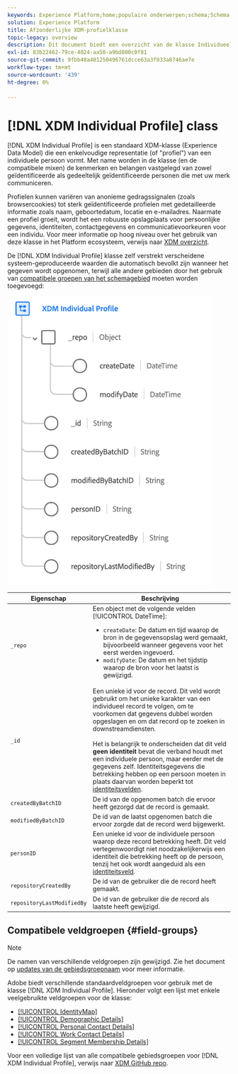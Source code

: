 ```yaml
---
keywords: Experience Platform;home;populaire onderwerpen;schema;Schema;XDM;individueel profiel;gebieden;schema's;Schema's;Identiteitskaart;Identiteitskaart;Het ontwerp van het schema;Kaart;Verenigingsschema;Vereniging
solution: Experience Platform
title: Afzonderlijke XDM-profielklasse
topic-legacy: overview
description: Dit document biedt een overzicht van de klasse Individueel profiel XDM.
exl-id: 83b22462-79ce-4024-aa50-a9bd800c0f81
source-git-commit: 9fbb40a401250496761dcce63a3f033a8746ae7e
workflow-type: tm+mt
source-wordcount: '439'
ht-degree: 0%

---
```


# [!DNL XDM Individual Profile] class

[!DNL XDM Individual Profile] is een standaard XDM-klasse (Experience Data Model) die een enkelvoudige representatie (of &quot;profiel&quot;) van een individuele persoon vormt. Met name worden in de klasse (en de compatibele mixen) de kenmerken en belangen vastgelegd van zowel geïdentificeerde als gedeeltelijk geïdentificeerde personen die met uw merk communiceren.

Profielen kunnen variëren van anonieme gedragssignalen (zoals browsercookies) tot sterk geïdentificeerde profielen met gedetailleerde informatie zoals naam, geboortedatum, locatie en e-mailadres. Naarmate een profiel groeit, wordt het een robuuste opslagplaats voor persoonlijke gegevens, identiteiten, contactgegevens en communicatievoorkeuren voor een individu. Voor meer informatie op hoog niveau over het gebruik van deze klasse in het Platform ecosysteem, verwijs naar [XDM overzicht](../home.md#data-behaviors).

De [!DNL XDM Individual Profile] klasse zelf verstrekt verscheidene systeem-geproduceerde waarden die automatisch bevolkt zijn wanneer het gegeven wordt opgenomen, terwijl alle andere gebieden door het gebruik van [compatibele groepen van het schemagebied](#field-groups) moeten worden toegevoegd:

![](../images/classes/individual-profile.png)

| Eigenschap | Beschrijving |
| --- | --- |
| `_repo` | Een object met de volgende velden [!UICONTROL DateTime]: <ul><li>`createDate`: De datum en tijd waarop de bron in de gegevensopslag werd gemaakt, bijvoorbeeld wanneer gegevens voor het eerst werden ingevoerd.</li><li>`modifyDate`: De datum en het tijdstip waarop de bron voor het laatst is gewijzigd.</li></ul> |
| `_id` | Een unieke id voor de record. Dit veld wordt gebruikt om het unieke karakter van een individueel record te volgen, om te voorkomen dat gegevens dubbel worden opgeslagen en om dat record op te zoeken in downstreamdiensten.<br><br>Het is belangrijk te onderscheiden dat dit veld  **geen identiteit** bevat die verband houdt met een individuele persoon, maar eerder met de gegevens zelf. Identiteitsgegevens die betrekking hebben op een persoon moeten in plaats daarvan worden beperkt tot [identiteitsvelden](../schema/composition.md#identity). |
| `createdByBatchID` | De id van de opgenomen batch die ervoor heeft gezorgd dat de record is gemaakt. |
| `modifiedByBatchID` | De id van de laatst opgenomen batch die ervoor zorgde dat de record werd bijgewerkt. |
| `personID` | Een unieke id voor de individuele persoon waarop deze record betrekking heeft. Dit veld vertegenwoordigt niet noodzakelijkerwijs een identiteit die betrekking heeft op de persoon, tenzij het ook wordt aangeduid als een [identiteitsveld](../schema/composition.md#identity). |
| `repositoryCreatedBy` | De id van de gebruiker die de record heeft gemaakt. |
| `repositoryLastModifiedBy` | De id van de gebruiker die de record als laatste heeft gewijzigd. |

## Compatibele veldgroepen {#field-groups}

>[!NOTE]
>
>De namen van verschillende veldgroepen zijn gewijzigd. Zie het document op [updates van de gebiedsgroepnaam](../field-groups/name-updates.md) voor meer informatie.

Adobe biedt verschillende standaardveldgroepen voor gebruik met de klasse [!DNL XDM Individual Profile]. Hieronder volgt een lijst met enkele veelgebruikte veldgroepen voor de klasse:

* [[!UICONTROL IdentityMap]](../field-groups/profile/identitymap.md)
* [[!UICONTROL Demographic Details]](../field-groups/profile/demographic-details.md)
* [[!UICONTROL Personal Contact Details]](../field-groups/profile/personal-contact-details.md)
* [[!UICONTROL Work Contact Details]](../field-groups/profile/work-contact-details.md)
* [[!UICONTROL Segment Membership Details]](../field-groups/profile/segmentation.md)

Voor een volledige lijst van alle compatibele gebiedsgroepen voor [!DNL XDM Individual Profile], verwijs naar [XDM GitHub repo](https://github.com/adobe/xdm/tree/master/components/mixins/profile).
